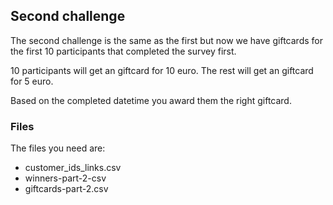 ## Second challenge
The second challenge is the same as the first but now we have giftcards for the first 10 participants that completed the survey first.

10 participants will get an giftcard for 10 euro. The rest will get an giftcard for 5 euro.

Based on the completed datetime you award them the right giftcard.

### Files
The files you need are:
- customer_ids_links.csv
- winners-part-2-csv
- giftcards-part-2.csv


